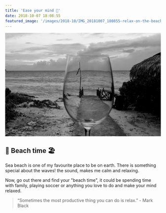 ```yaml
---
title: 'Ease your mind 🙏'
date: 2018-10-07 18:08:55
featured_image: '/images/2018-10/IMG_20181007_180855-relax-on-the-beach-1500x1000.jpg'
---
```


![Aperture Value: 1.7, Exposure Time: 1/731, FNumber: 1.8, Focal Length: 4.459, Focal Length In 35mm Film: 27, ISO Speed Ratings: 51](/images/2018-10/IMG_20181007_180855-relax-on-the-beach-1500x1000.jpg)

## 🌊 Beach time 🏖
Sea beach is one of my favourite place to be on earth. 
There is something special about the waves! the sound, makes me calm and relaxing. 

Now, go out there and find your "beach time", it could be spending time with family, playing soccer or anything you love to do and make your mind relaxed.

> “Sometimes the most productive thing you can do is relax.” - Mark Black 